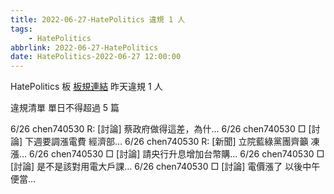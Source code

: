 ```yaml
---
title: 2022-06-27-HatePolitics 違規 1 人
tags:
    - HatePolitics
abbrlink: 2022-06-27-HatePolitics
date: HatePolitics-2022-06-27 12:00:00
---
```

HatePolitics 板 [板規連結](https://www.ptt.cc/bbs/HatePolitics/M.1617115262.A.D60.html)
昨天違規 1 人
<!-- more -->

違規清單
單日不得超過 5 篇

6/26 chen740530 R: [討論] 蔡政府做得這差，為什…
6/26 chen740530 □ [討論] 下週要調漲電費 經濟部…
6/26 chen740530 R: [新聞] 立院藍綠黨團齊籲 凍漲…
6/26 chen740530 □ [討論] 請央行升息增加台幣購…
6/26 chen740530 □ [討論] 是不是該對用電大戶課…
6/26 chen740530 □ [討論] 電價漲了 以後中午便當…